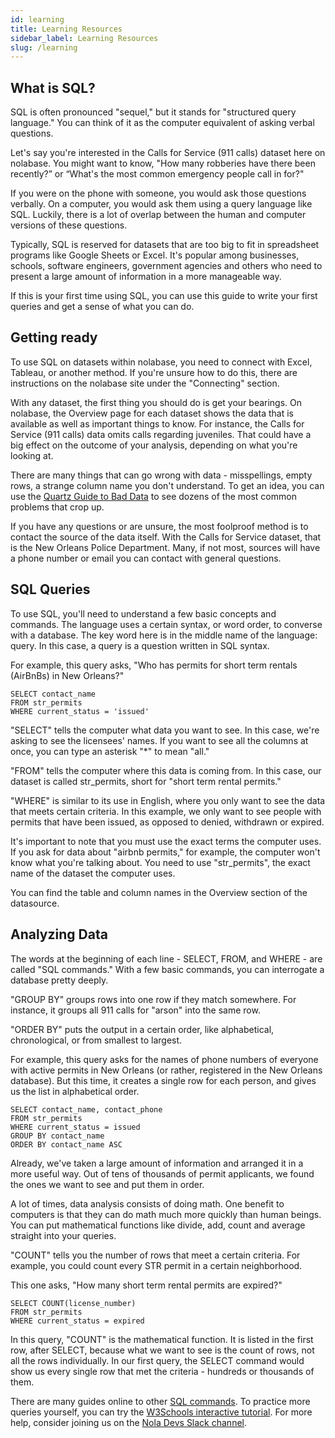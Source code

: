 ```yaml
---
id: learning
title: Learning Resources
sidebar_label: Learning Resources
slug: /learning
---
```


## **What is SQL?**

SQL is often pronounced "sequel," but it stands for "structured query language." You can think of it as the computer equivalent of asking verbal questions.

Let's say you're interested in the Calls for Service (911 calls) dataset here on nolabase. You might want to know, "How many robberies have there been recently?” or “What's the most common emergency people call in for?"

If you were on the phone with someone, you would ask those questions verbally. On a computer, you would ask them using a query language like SQL. Luckily, there is a lot of overlap between the human and computer versions of these questions.

Typically, SQL is reserved for datasets that are too big to fit in spreadsheet programs like Google Sheets or Excel. It's popular among businesses, schools, software engineers, government agencies and others who need to present a large amount of information in a more manageable way.

If this is your first time using SQL, you can use this guide to write your first queries and get a sense of what you can do.


## **Getting ready**

To use SQL on datasets within nolabase, you need to connect with Excel, Tableau, or another method. If you're unsure how to do this, there are instructions on the nolabase site under the "Connecting" section.

With any dataset, the first thing you should do is get your bearings. On nolabase, the Overview page for each dataset shows the data that is available as well as important things to know. For instance, the Calls for Service (911 calls) data omits calls regarding juveniles. That could have a big effect on the outcome of your analysis, depending on what you're looking at.

There are many things that can go wrong with data - misspellings, empty rows, a strange column name you don't understand. To get an idea, you can use the [Quartz Guide to Bad Data](https://github.com/Quartz/bad-data-guide) to see dozens of the most common problems that crop up.

If you have any questions or are unsure, the most foolproof method is to contact the source of the data itself. With the Calls for Service dataset, that is the New Orleans Police Department. Many, if not most, sources will have a phone number or email you can contact with general questions.


## **SQL Queries**

To use SQL, you'll need to understand a few basic concepts and commands. The language uses a certain syntax, or word order, to converse with a database. The key word here is in the middle name of the language: query. In this case, a query is a question written in SQL syntax.

For example, this query asks, "Who has permits for short term rentals (AirBnBs) in New Orleans?"

```
SELECT contact_name
FROM str_permits
WHERE current_status = 'issued'
```

"SELECT" tells the computer what data you want to see. In this case, we're asking to see the licensees' names. If you want to see all the columns at once, you can type an asterisk "*" to mean "all."

"FROM" tells the computer where this data is coming from. In this case, our dataset is called str_permits, short for "short term rental permits."

"WHERE" is similar to its use in English, where you only want to see the data that meets certain criteria. In this example, we only want to see people with permits that have been issued, as opposed to denied, withdrawn or expired.

It's important to note that you must use the exact terms the computer uses. If you ask for data about "airbnb permits," for example, the computer won't know what you're talking about. You need to use "str_permits", the exact name of the dataset the computer uses.

You can find the table and column names in the Overview section of the datasource.

## **Analyzing Data**

The words at the beginning of each line - SELECT, FROM, and WHERE - are called "SQL commands." With a few basic commands, you can interrogate a database pretty deeply. 

"GROUP BY" groups rows into one row if they match somewhere. For instance, it groups all 911 calls for "arson" into the same row.

"ORDER BY" puts the output in a certain order, like alphabetical, chronological, or from smallest to largest.

For example, this query asks for the names of phone numbers of everyone with active permits in New Orleans (or rather, registered in the New Orleans database). But this time, it creates a single row for each person, and gives us the list in alphabetical order.

```
SELECT contact_name, contact_phone
FROM str_permits
WHERE current_status = issued
GROUP BY contact_name
ORDER BY contact_name ASC
```

Already, we've taken a large amount of information and arranged it in a more useful way. Out of tens of thousands of permit applicants, we found the ones we want to see and put them in order.

A lot of times, data analysis consists of doing math. One benefit to computers is that they can do math much more quickly than human beings. You can put mathematical functions like divide, add, count and average straight into your queries.

"COUNT" tells you the number of rows that meet a certain criteria. For example, you could count every STR permit in a certain neighborhood.

This one asks, "How many short term rental permits are expired?"

```
SELECT COUNT(license_number)
FROM str_permits
WHERE current_status = expired
```

In this query, "COUNT" is the mathematical function. It is listed in the first row, after SELECT, because what we want to see is the count of rows, not all the rows individually. In our first query, the SELECT command would show us every single row that met the criteria - hundreds or thousands of them.

There are many guides online to other [SQL commands](https://mode.com/sql-tutorial/sql-select-statement/). To practice more queries yourself, you can try the [W3Schools interactive tutorial](https://www.w3schools.com/sql/sql_syntax.asp). For more help, consider joining us on the [Nola Devs Slack channel](https://nola-slackin.herokuapp.com).
